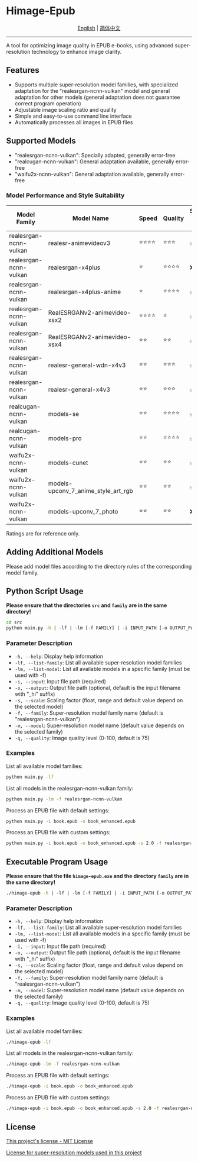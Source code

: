 # Himage-Epub

<div align="center">
<a href="readme.md">English</a> | <a href="readme.zh.md">简体中文</a>
</div>

----

A tool for optimizing image quality in EPUB e-books, using advanced super-resolution technology to enhance image clarity.

## Features

- Supports multiple super-resolution model families, with specialized adaptation for the "realesrgan-ncnn-vulkan" model and general adaptation for other models (general adaptation does not guarantee correct program operation)
- Adjustable image scaling ratio and quality
- Simple and easy-to-use command line interface
- Automatically processes all images in EPUB files

## Supported Models
- "realesrgan-ncnn-vulkan": Specially adapted, generally error-free
- "realcugan-ncnn-vulkan": General adaptation available, generally error-free
- "waifu2x-ncnn-vulkan": General adaptation available, generally error-free

### Model Performance and Style Suitability

|Model Family|Model Name|Speed|Quality|Suitable for Anime|Suitable for Realistic|
|-|-|-|-|-|-|
|realesrgan-ncnn-vulkan|realesr-animevideov3            |⭐⭐️⭐️⭐️ |⭐️⭐️⭐️   |✅|❌|
|realesrgan-ncnn-vulkan|realesrgan-x4plus               |⭐️         |⭐️⭐️⭐️⭐️|❌|✅|
|realesrgan-ncnn-vulkan|realesrgan-x4plus-anime         |⭐️         |⭐️⭐️⭐️⭐️|✅|❌|
|realesrgan-ncnn-vulkan|RealESRGANv2-animevideo-xsx2    |⭐️⭐️⭐️⭐️ |⭐️        |✅|❌|
|realesrgan-ncnn-vulkan|RealESRGANv2-animevideo-xsx4    |⭐️⭐️      |⭐️⭐️      |✅|❌|
|realesrgan-ncnn-vulkan|realesr-general-wdn-x4v3        |⭐️⭐️      |⭐️⭐️⭐️   |✅|✅|
|realesrgan-ncnn-vulkan|realesr-general-x4v3            |⭐️⭐️      |⭐️⭐️⭐️   |✅|✅|
|realcugan-ncnn-vulkan|models-se                        |⭐️⭐️      |⭐️⭐️⭐️⭐️ |✅|✅|
|realcugan-ncnn-vulkan|models-pro                       |⭐️⭐️      |⭐️⭐️⭐️⭐️ |✅|✅|
|waifu2x-ncnn-vulkan|models-cunet                       |⭐️⭐️      |⭐️⭐️      |✅|❌|
|waifu2x-ncnn-vulkan|models-upconv_7_anime_style_art_rgb|⭐️⭐️      |⭐️⭐️      |✅|❌|
|waifu2x-ncnn-vulkan|models-upconv_7_photo              |⭐️⭐️      |⭐️⭐️      |❌|✅|

Ratings are for reference only.

## Adding Additional Models
Please add model files according to the directory rules of the corresponding model family.

## Python Script Usage

**Please ensure that the directories `src` and `family` are in the same directory!**

```bash
cd src
python main.py -h | -lf | -lm [-f FAMILY] | -i INPUT_PATH [-o OUTPUT_PATH] [-s SCALE] [-f FAMILY] [-m MODEL] [-q QUALITY]
```

### Parameter Description

- `-h, --help`: Display help information
- `-lf, --list-family`: List all available super-resolution model families
- `-lm, --list-model`: List all available models in a specific family (must be used with -f)
- `-i, --input`: Input file path (required)
- `-o, --output`: Output file path (optional, default is the input filename with "_hi" suffix)
- `-s, --scale`: Scaling factor (float, range and default value depend on the selected model)
- `-f, --family`: Super-resolution model family name (default is "realesrgan-ncnn-vulkan")
- `-m, --model`: Super-resolution model name (default value depends on the selected family)
- `-q, --quality`: Image quality level (0-100, default is 75)

### Examples

List all available model families:
```bash
python main.py -lf
```

List all models in the realesrgan-ncnn-vulkan family:
```bash
python main.py -lm -f realesrgan-ncnn-vulkan
```

Process an EPUB file with default settings:
```bash
python main.py -i book.epub -o book_enhanced.epub
```

Process an EPUB file with custom settings:
```bash
python main.py -i book.epub -o book_enhanced.epub -s 2.0 -f realesrgan-ncnn-vulkan -m realesrgan-x4plus -q 60
```

## Executable Program Usage

**Please ensure that the file `himage-epub.exe` and the directory `family` are in the same directory!**

```bash
./himage-epub -h | -lf | -lm [-f FAMILY] | -i INPUT_PATH [-o OUTPUT_PATH] [-s SCALE] [-f FAMILY] [-m MODEL] [-q QUALITY]
```

### Parameter Description

- `-h, --help`: Display help information
- `-lf, --list-family`: List all available super-resolution model families
- `-lm, --list-model`: List all available models in a specific family (must be used with -f)
- `-i, --input`: Input file path (required)
- `-o, --output`: Output file path (optional, default is the input filename with "_hi" suffix)
- `-s, --scale`: Scaling factor (float, range and default value depend on the selected model)
- `-f, --family`: Super-resolution model family name (default is "realesrgan-ncnn-vulkan")
- `-m, --model`: Super-resolution model name (default value depends on the selected family)
- `-q, --quality`: Image quality level (0-100, default is 75)

### Examples

List all available model families:
```bash
./himage-epub -lf
```

List all models in the realesrgan-ncnn-vulkan family:
```bash
./himage-epub -lm -f realesrgan-ncnn-vulkan
```

Process an EPUB file with default settings:
```bash
./himage-epub -i book.epub -o book_enhanced.epub
```

Process an EPUB file with custom settings:
```bash
./himage-epub -i book.epub -o book_enhanced.epub -s 2.0 -f realesrgan-ncnn-vulkan -m realesrgan-x4plus -q 60
```

## License

[This project's license - MIT License](LICENSE)

[License for super-resolution models used in this project](Licenses)
